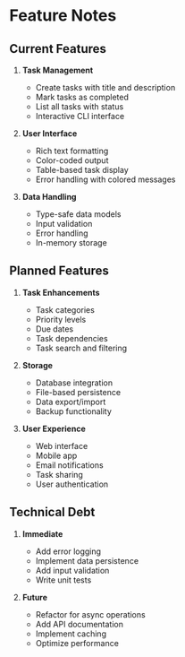 # Feature Notes

## Current Features

1. **Task Management**
   - Create tasks with title and description
   - Mark tasks as completed
   - List all tasks with status
   - Interactive CLI interface

2. **User Interface**
   - Rich text formatting
   - Color-coded output
   - Table-based task display
   - Error handling with colored messages

3. **Data Handling**
   - Type-safe data models
   - Input validation
   - Error handling
   - In-memory storage

## Planned Features

1. **Task Enhancements**
   - Task categories
   - Priority levels
   - Due dates
   - Task dependencies
   - Task search and filtering

2. **Storage**
   - Database integration
   - File-based persistence
   - Data export/import
   - Backup functionality

3. **User Experience**
   - Web interface
   - Mobile app
   - Email notifications
   - Task sharing
   - User authentication

## Technical Debt

1. **Immediate**
   - Add error logging
   - Implement data persistence
   - Add input validation
   - Write unit tests

2. **Future**
   - Refactor for async operations
   - Add API documentation
   - Implement caching
   - Optimize performance 